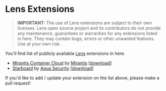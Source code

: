 # Lens Extensions

> **IMPORTANT:** The use of Lens extensions are subject to their own licenses. Lens open source project and its contributors do not provide any maintenance, guarantees or warranties for any extensions listed in here. They may contain bugs, errors or other unwanted features. Use at your own risk. 

You'll find list of publicly available [Lens](https://k8slens.dev) extensions in here.

* [Mirantis Container Cloud](https://github.com/Mirantis/lens-extension-cc/) by [Mirantis](https://mirantis.com) [[download](https://registry.npmjs.org/@mirantis/lens-extension-cc/-/lens-extension-cc-1.0.3.tgz)]
* [Starboard](https://github.com/aquasecurity/starboard-lens-extension) by [Aqua Security](https://www.aquasec.com/) [[download](https://github.com/aquasecurity/starboard-lens-extension/releases/download/v0.0.1-alpha.1/starboard-lens-extension-0.0.1-alpha.1.tgz)]

If you'd like to add / update your extension on the list above, please make a pull request!
